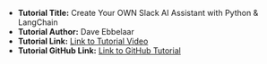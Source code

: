 - **Tutorial Title:** Create Your OWN Slack AI Assistant with Python & LangChain
- **Tutorial Author:** Dave Ebbelaar
- **Tutorial Link:** [Link to Tutorial Video](https://www.youtube.com/watch?v=3jFXRNn2Bu8)
- **Tutorial GitHub Link:** [Link to GitHub Tutorial](https://github.com/daveebbelaar/langchain-experiments/tree/main/slack)
